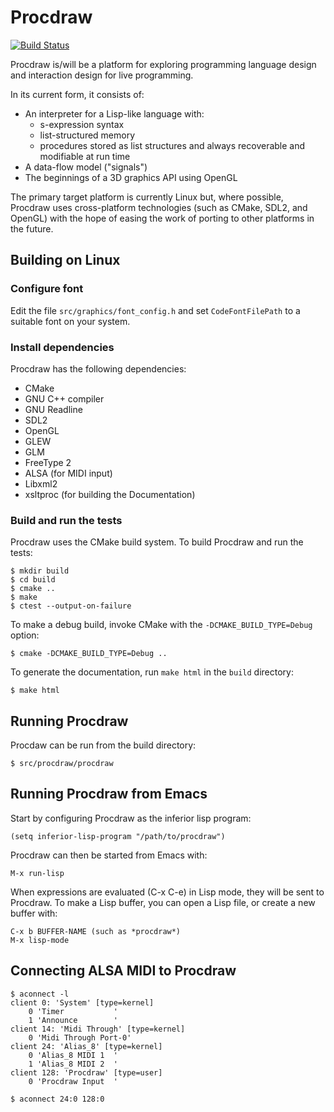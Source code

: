 Procdraw
========

[![Build Status](https://travis-ci.org/simonbates/procdraw.svg?branch=master)](https://travis-ci.org/simonbates/procdraw)

Procdraw is/will be a platform for exploring programming language
design and interaction design for live programming.

In its current form, it consists of:

* An interpreter for a Lisp-like language with:
    * s-expression syntax
    * list-structured memory
    * procedures stored as list structures and always recoverable and
      modifiable at run time
* A data-flow model ("signals")
* The beginnings of a 3D graphics API using OpenGL

The primary target platform is currently Linux but, where possible,
Procdraw uses cross-platform technologies (such as CMake, SDL2, and
OpenGL) with the hope of easing the work of porting to other platforms
in the future.

Building on Linux
-----------------

### Configure font

Edit the file `src/graphics/font_config.h` and set `CodeFontFilePath`
to a suitable font on your system.

### Install dependencies

Procdraw has the following dependencies:

* CMake
* GNU C++ compiler
* GNU Readline
* SDL2
* OpenGL
* GLEW
* GLM
* FreeType 2
* ALSA (for MIDI input)
* Libxml2
* xsltproc (for building the Documentation)

### Build and run the tests

Procdraw uses the CMake build system. To build Procdraw and run the
tests:

```
$ mkdir build
$ cd build
$ cmake ..
$ make
$ ctest --output-on-failure
```

To make a debug build, invoke CMake with the `-DCMAKE_BUILD_TYPE=Debug` option:

```
$ cmake -DCMAKE_BUILD_TYPE=Debug ..
```

To generate the documentation, run `make html` in the `build` directory:

```
$ make html
```

Running Procdraw
----------------

Procdaw can be run from the build directory:

```
$ src/procdraw/procdraw
```

Running Procdraw from Emacs
---------------------------

Start by configuring Procdraw as the inferior lisp program:

```
(setq inferior-lisp-program "/path/to/procdraw")
```

Procdraw can then be started from Emacs with:

```
M-x run-lisp
```

When expressions are evaluated (C-x C-e) in Lisp mode, they will be
sent to Procdraw. To make a Lisp buffer, you can open a Lisp file, or
create a new buffer with:

```
C-x b BUFFER-NAME (such as *procdraw*)
M-x lisp-mode
```

Connecting ALSA MIDI to Procdraw
--------------------------------

```
$ aconnect -l
client 0: 'System' [type=kernel]
    0 'Timer           '
    1 'Announce        '
client 14: 'Midi Through' [type=kernel]
    0 'Midi Through Port-0'
client 24: 'Alias_8' [type=kernel]
    0 'Alias_8 MIDI 1  '
    1 'Alias_8 MIDI 2  '
client 128: 'Procdraw' [type=user]
    0 'Procdraw Input  '

$ aconnect 24:0 128:0
```
